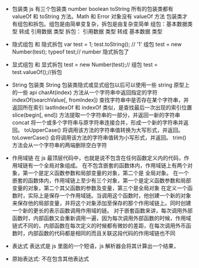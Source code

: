 <!--
 * @Author: your name
 * @Date: 2021-12-09 09:37:30
 * @LastEditTime: 2021-12-09 10:30:46
 * @LastEditors: Please set LastEditors
 * @Description: 打开koroFileHeader查看配置 进行设置: https://github.com/OBKoro1/koro1FileHeader/wiki/%E9%85%8D%E7%BD%AE
 * @FilePath: \study notes\javascript\js高级程序设计\other.md
-->

- 包装类
  js 有三个包装类 number boolean toString
  所有的包装类都有 valueOf 和 toString 方法。Math 和 Error 对象没有 valueOf 方法
  包装类才有组包和拆包。组包是由简单变复杂，拆包是由复杂变简单
  组包：基本数据类型 转成 引用数据 类型
  拆包： 引用数据 类型 转成 基本数据 类型

- 隐式组包 和 隐式拆包
  var test = 1; test.toString(); // '1' 组包 test = new Number(test);
  typeof test;// number 隐式拆包了
- 显式组包 和 显式拆包
  test = new Number(test);// 组包
  test = test.valueOf();//拆包

- String 包装类
  String 包装类隐式或显式组包以后可以使用一些 string 原型上的一些 api
  charAt(index) 方法从一个字符串中返回指定的字符
  indexOf(searchValue[, fromIndex]) 查找字符串中是否存在某个字符串，并返回所在索引
  lastIndexOf 和 indexOf 类似，是查找最后一次出现的索引位置
  slice(begin[, end]) 方法提取一个字符串的一部分，并返回一新的字符串
  concat 将一个或多个字符串与原字符串连接合并，形成一个新的字符串并返回。
  toUpperCase() 将调用该方法的字符串值转换为大写形式，并返回。
  toLowerCase() 会将调用该方法的字符串值转为小写形式，并返回。
  trim() 方法会从一个字符串的两端删除空白字符
- 作用域链
  在 js 最顶层代码中，也就是说不包含在任何函数定义内的代码，作用域链有一个全局对象组成。
  在不包含嵌套的函数体内，作用域链上有两个对象，第一个是定义函数参数和局部变量的对象，第二个是
  全局对象。
  在一个嵌套的函数体内，作用域链上至少有三个对象，第一个是定义函数参数和局部变量的对象，第二个其父函数的参数及变量，第三个是全局对象
  在定义一个函数时，实际上是保存一个作用域链。当调用这个函数时，他创建一个新的对象来保存他的局部变量，并将这个对象添加至保存的那个作用域链上。同时创建一个新的更长的表示函数调用作用域的链。
  对于嵌套函数来讲，每次调用外部函数时，内部函数又会重新调用一遍，因为每次调用外部函数的时候，作用域链式不同的，内部函数在每次定义的时候都有微妙的差距，在每次调用外币函数时，内部函数的代码都是相同的而且关联这段代码的作用域链也不同
- 表达式
  表达式是 js 里面的一个短语，js 解析器会将其计算出一个结果，
- 原始表达式: 不在包含其他表达式
